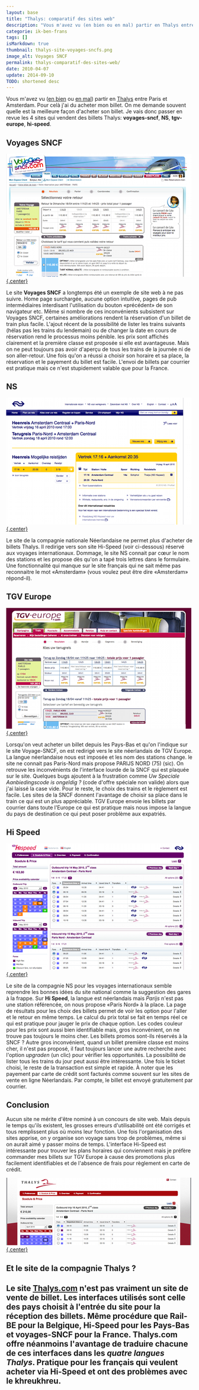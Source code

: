 ```yaml
---
layout: base
title: "Thalys: comparatif des sites web"
description: "Vous m'avez vu (en bien ou en mal) partir en Thalys entre Paris et Amsterdam. Pour celà j'ai du acheter mon billet. On me demande souvent quelle est la meilleu"
categorie: ik-ben-frans
tags: []
isMarkdown: true
thumbnail: thalys-site-voyages-sncfs.png
image_alt: Voyages SNCF
permalink: thalys-comparatif-des-sites-web/
date: 2010-04-07
update: 2014-09-10
TODO: shortened desc
---
```


Vous m'avez vu ([en bien](/tintin-conduit-le-thalys) ou [en mal](/le-thalys-a-moins-grande-vitesse)) partir en [Thalys](/?q=thalys) entre Paris et Amsterdam. Pour celà j'ai du acheter mon billet. On me demande souvent quelle est la meilleure façon d'acheter son billet. Je vais donc passer en revue les 4 sites qui vendent des billets Thalys: **voyages-sncf**, **NS**, **tgv-europe**, **hi-speed**.

## Voyages SNCF
[![Voyages SNCF](thalys-site-voyages-sncfs.png){.center}](/public/images/scans/screenshots/thalys-site-voyages-sncf.png)

Le site **Voyages SNCF** a longtemps été un exemple de site web à ne pas suivre. Home page surchargée, aucune option intuitive, pages de pub intermédiaires interdisant l'utilisation du bouton «précédent» de son navigateur etc. Même si nombre de ces inconvénients subsistent sur Voyages SNCF, certaines améliorations rendent la réservation d'un billet de train plus facile. L'ajout récent de la possibilité de lister les trains suivants (hélas pas les trains du lendemain) ou de changer la date en cours de réservation rend le processus moins pénible. les prix sont affichés clairement et la première classe est proposée si elle est avantageuse. Mais on ne peut toujours pas avoir d'aperçu de tous les trains de la journée ni de son aller-retour. Une fois qu'on a réussi a choisir son horaire et sa place, la réservation et le payement du billet est facile. L'envoi de billets par courrier est pratique mais ce n'est stupidement valable que pour la France.

## NS
[![NS](thalys-site-nss.png){.center}](/public/images/scans/screenshots/thalys-site-ns.png)

Le site de la compagnie nationale Néerlandaise ne permet plus d'acheter de billets Thalys. Il redirige vers son site Hi-Speed (voir ci-dessous) réservé aux voyages internationaux. Dommage, le site NS connait par cœur le nom des stations et les propose dès qu'on a tapé trois lettres dans le formulaire. Une fonctionnalité qui manque sur le site français qui ne sait même pas reconnaitre le mot «Amsterdam» (vous voulez peut être dire «Amsterdam» répond-il).

## TGV Europe
[![Voyages SNCF](thalys-site-tgv-europes.png){.center}](/public/images/scans/screenshots/thalys-site-tgv-europe.png)

Lorsqu'on veut acheter un billet depuis les Pays-Bas et qu'on l'indique sur le site Voyage-SNCF, on est redirigé vers le site néerlandais de TGV Europe. La langue néerlandaise nous est imposée et les nom des stations change. le site ne connait pas Paris-Nord mais propose PARIJS NORD (75) (sic). On retrouve les inconvénients de l'interface lourde de la SNCF qui est plaquée sur le site. Quelques bugs ajoutent à la frustration comme *Uw Speciale Aanbiedingscode is ongeldig ?* (code d'offre spéciale non valide) alors que j'ai laissé la case vide. Pour le reste, le choix des trains et le règlement est facile. Les sites de la SNCF donnent l'avantage de choisir sa place dans le train ce qui est un plus appréciable. TGV Europe envoie les billets par courrier dans toute l'Europe ce qui est pratique mais nous impose la langue du pays de destination ce qui peut poser problème aux expatriés.

## Hi Speed
[![Voyages SNCF](thalys-site-hi-speeds.png){.center}](/public/images/scans/screenshots/thalys-site-hi-speed.png)

Le site de la compagnie NS pour les voyages internationaux semble reprendre les bonnes idées du site national comme la suggestion des gares à la frappe. Sur **Hi Speed**, la langue est néerlandais mais *Parijs* n'est pas une station référencée, on nous propose «Paris Nord» à la place. La page de résultats pour les choix des billets permet de voir les option pour l'aller et le retour en même temps. Le calcul du prix total se fait en temps réel ce qui est pratique pour jauger le prix de chaque option. Les codes couleur pour les prix sont aussi bien identifiable mais, gros inconvénient, on ne trouve pas toujours le moins cher. Les billets promos sont-ils réservés à la SNCF ? Autre gros inconvénient, quand un billet première classe est moins cher, il n'est pas proposé, il faut toujours lancer une autre recherche avec l'option *upgraden* (un clic) pour vérifier les opportunités. La possibilité de lister tous les trains du jour peut aussi être intéressante. Une fois le ticket choisi, le reste de la transaction est simple et rapide. À noter que les payement par carte de crédit sont facturés comme souvent sur les sites de vente en ligne Néerlandais. Par compte, le billet est envoyé gratuitement par courrier.

## Conclusion
Aucun site ne mérite d'être nominé à un concours de site web. Mais depuis le temps qu'ils existent, les grosses erreurs d'utilisabilité ont été corrigés et tous remplissent plus où moins leur fonction. Une fois l'organisation des sites apprise, on y organise son voyage sans trop de problèmes, même si on aurait aimé y passer moins de temps. L'interface Hi-Speed est intéressante pour trouver les plans horaires qui conviennent mais je préfère commander mes billets sur TGV Europe à cause des promotions plus facilement identifiables et de l'absence de frais pour règlement en carte de crédit.

[![Voyages SNCF](thalys-site-thalyss.png){.center}](/public/images/scans/screenshots/thalys-site-thalys.png)


## Et le site de la compagnie Thalys ?
Le site [Thalys.com](http://www.thalys.com/) n'est pas vraiment un site de vente de billet. Les interfaces utilisés sont celle des pays choisit à l'entrée du site pour la réception des billets. Même procédure que Rail-BE pour la Belgique, Hi-Speed pour les Pays-Bas et voyages-SNCF pour la France. Thalys.com offre néanmoins l'avantage de traduire chacune de ces interfaces dans les *quatre langues Thalys*. Pratique pour les français qui veulent acheter via Hi-Speed et ont des problèmes avec le khreukhreu.
---